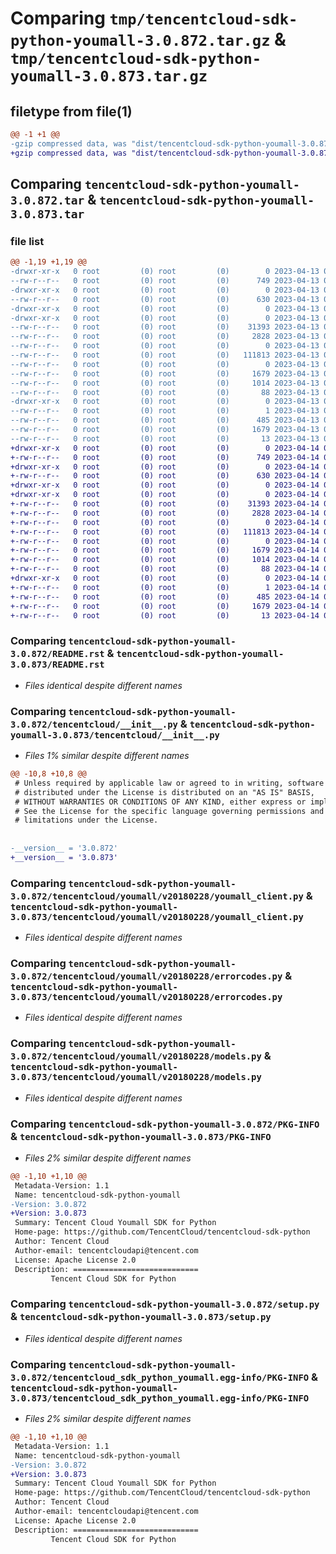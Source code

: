 # Comparing `tmp/tencentcloud-sdk-python-youmall-3.0.872.tar.gz` & `tmp/tencentcloud-sdk-python-youmall-3.0.873.tar.gz`

## filetype from file(1)

```diff
@@ -1 +1 @@
-gzip compressed data, was "dist/tencentcloud-sdk-python-youmall-3.0.872.tar", last modified: Thu Apr 13 01:09:38 2023, max compression
+gzip compressed data, was "dist/tencentcloud-sdk-python-youmall-3.0.873.tar", last modified: Fri Apr 14 01:02:55 2023, max compression
```

## Comparing `tencentcloud-sdk-python-youmall-3.0.872.tar` & `tencentcloud-sdk-python-youmall-3.0.873.tar`

### file list

```diff
@@ -1,19 +1,19 @@
-drwxr-xr-x   0 root         (0) root         (0)        0 2023-04-13 01:09:38.000000 tencentcloud-sdk-python-youmall-3.0.872/
--rw-r--r--   0 root         (0) root         (0)      749 2023-04-13 01:09:38.000000 tencentcloud-sdk-python-youmall-3.0.872/README.rst
-drwxr-xr-x   0 root         (0) root         (0)        0 2023-04-13 01:09:38.000000 tencentcloud-sdk-python-youmall-3.0.872/tencentcloud/
--rw-r--r--   0 root         (0) root         (0)      630 2023-04-13 01:09:38.000000 tencentcloud-sdk-python-youmall-3.0.872/tencentcloud/__init__.py
-drwxr-xr-x   0 root         (0) root         (0)        0 2023-04-13 01:09:38.000000 tencentcloud-sdk-python-youmall-3.0.872/tencentcloud/youmall/
-drwxr-xr-x   0 root         (0) root         (0)        0 2023-04-13 01:09:38.000000 tencentcloud-sdk-python-youmall-3.0.872/tencentcloud/youmall/v20180228/
--rw-r--r--   0 root         (0) root         (0)    31393 2023-04-13 01:09:38.000000 tencentcloud-sdk-python-youmall-3.0.872/tencentcloud/youmall/v20180228/youmall_client.py
--rw-r--r--   0 root         (0) root         (0)     2828 2023-04-13 01:09:38.000000 tencentcloud-sdk-python-youmall-3.0.872/tencentcloud/youmall/v20180228/errorcodes.py
--rw-r--r--   0 root         (0) root         (0)        0 2023-04-13 01:09:38.000000 tencentcloud-sdk-python-youmall-3.0.872/tencentcloud/youmall/v20180228/__init__.py
--rw-r--r--   0 root         (0) root         (0)   111813 2023-04-13 01:09:38.000000 tencentcloud-sdk-python-youmall-3.0.872/tencentcloud/youmall/v20180228/models.py
--rw-r--r--   0 root         (0) root         (0)        0 2023-04-13 01:09:38.000000 tencentcloud-sdk-python-youmall-3.0.872/tencentcloud/youmall/__init__.py
--rw-r--r--   0 root         (0) root         (0)     1679 2023-04-13 01:09:38.000000 tencentcloud-sdk-python-youmall-3.0.872/PKG-INFO
--rw-r--r--   0 root         (0) root         (0)     1014 2023-04-13 01:09:38.000000 tencentcloud-sdk-python-youmall-3.0.872/setup.py
--rw-r--r--   0 root         (0) root         (0)       88 2023-04-13 01:09:38.000000 tencentcloud-sdk-python-youmall-3.0.872/setup.cfg
-drwxr-xr-x   0 root         (0) root         (0)        0 2023-04-13 01:09:38.000000 tencentcloud-sdk-python-youmall-3.0.872/tencentcloud_sdk_python_youmall.egg-info/
--rw-r--r--   0 root         (0) root         (0)        1 2023-04-13 01:09:38.000000 tencentcloud-sdk-python-youmall-3.0.872/tencentcloud_sdk_python_youmall.egg-info/dependency_links.txt
--rw-r--r--   0 root         (0) root         (0)      485 2023-04-13 01:09:38.000000 tencentcloud-sdk-python-youmall-3.0.872/tencentcloud_sdk_python_youmall.egg-info/SOURCES.txt
--rw-r--r--   0 root         (0) root         (0)     1679 2023-04-13 01:09:38.000000 tencentcloud-sdk-python-youmall-3.0.872/tencentcloud_sdk_python_youmall.egg-info/PKG-INFO
--rw-r--r--   0 root         (0) root         (0)       13 2023-04-13 01:09:38.000000 tencentcloud-sdk-python-youmall-3.0.872/tencentcloud_sdk_python_youmall.egg-info/top_level.txt
+drwxr-xr-x   0 root         (0) root         (0)        0 2023-04-14 01:02:55.000000 tencentcloud-sdk-python-youmall-3.0.873/
+-rw-r--r--   0 root         (0) root         (0)      749 2023-04-14 01:02:55.000000 tencentcloud-sdk-python-youmall-3.0.873/README.rst
+drwxr-xr-x   0 root         (0) root         (0)        0 2023-04-14 01:02:55.000000 tencentcloud-sdk-python-youmall-3.0.873/tencentcloud/
+-rw-r--r--   0 root         (0) root         (0)      630 2023-04-14 01:02:55.000000 tencentcloud-sdk-python-youmall-3.0.873/tencentcloud/__init__.py
+drwxr-xr-x   0 root         (0) root         (0)        0 2023-04-14 01:02:55.000000 tencentcloud-sdk-python-youmall-3.0.873/tencentcloud/youmall/
+drwxr-xr-x   0 root         (0) root         (0)        0 2023-04-14 01:02:55.000000 tencentcloud-sdk-python-youmall-3.0.873/tencentcloud/youmall/v20180228/
+-rw-r--r--   0 root         (0) root         (0)    31393 2023-04-14 01:02:55.000000 tencentcloud-sdk-python-youmall-3.0.873/tencentcloud/youmall/v20180228/youmall_client.py
+-rw-r--r--   0 root         (0) root         (0)     2828 2023-04-14 01:02:55.000000 tencentcloud-sdk-python-youmall-3.0.873/tencentcloud/youmall/v20180228/errorcodes.py
+-rw-r--r--   0 root         (0) root         (0)        0 2023-04-14 01:02:55.000000 tencentcloud-sdk-python-youmall-3.0.873/tencentcloud/youmall/v20180228/__init__.py
+-rw-r--r--   0 root         (0) root         (0)   111813 2023-04-14 01:02:55.000000 tencentcloud-sdk-python-youmall-3.0.873/tencentcloud/youmall/v20180228/models.py
+-rw-r--r--   0 root         (0) root         (0)        0 2023-04-14 01:02:55.000000 tencentcloud-sdk-python-youmall-3.0.873/tencentcloud/youmall/__init__.py
+-rw-r--r--   0 root         (0) root         (0)     1679 2023-04-14 01:02:55.000000 tencentcloud-sdk-python-youmall-3.0.873/PKG-INFO
+-rw-r--r--   0 root         (0) root         (0)     1014 2023-04-14 01:02:55.000000 tencentcloud-sdk-python-youmall-3.0.873/setup.py
+-rw-r--r--   0 root         (0) root         (0)       88 2023-04-14 01:02:55.000000 tencentcloud-sdk-python-youmall-3.0.873/setup.cfg
+drwxr-xr-x   0 root         (0) root         (0)        0 2023-04-14 01:02:55.000000 tencentcloud-sdk-python-youmall-3.0.873/tencentcloud_sdk_python_youmall.egg-info/
+-rw-r--r--   0 root         (0) root         (0)        1 2023-04-14 01:02:55.000000 tencentcloud-sdk-python-youmall-3.0.873/tencentcloud_sdk_python_youmall.egg-info/dependency_links.txt
+-rw-r--r--   0 root         (0) root         (0)      485 2023-04-14 01:02:55.000000 tencentcloud-sdk-python-youmall-3.0.873/tencentcloud_sdk_python_youmall.egg-info/SOURCES.txt
+-rw-r--r--   0 root         (0) root         (0)     1679 2023-04-14 01:02:55.000000 tencentcloud-sdk-python-youmall-3.0.873/tencentcloud_sdk_python_youmall.egg-info/PKG-INFO
+-rw-r--r--   0 root         (0) root         (0)       13 2023-04-14 01:02:55.000000 tencentcloud-sdk-python-youmall-3.0.873/tencentcloud_sdk_python_youmall.egg-info/top_level.txt
```

### Comparing `tencentcloud-sdk-python-youmall-3.0.872/README.rst` & `tencentcloud-sdk-python-youmall-3.0.873/README.rst`

 * *Files identical despite different names*

### Comparing `tencentcloud-sdk-python-youmall-3.0.872/tencentcloud/__init__.py` & `tencentcloud-sdk-python-youmall-3.0.873/tencentcloud/__init__.py`

 * *Files 1% similar despite different names*

```diff
@@ -10,8 +10,8 @@
 # Unless required by applicable law or agreed to in writing, software
 # distributed under the License is distributed on an "AS IS" BASIS,
 # WITHOUT WARRANTIES OR CONDITIONS OF ANY KIND, either express or implied.
 # See the License for the specific language governing permissions and
 # limitations under the License.
 
 
-__version__ = '3.0.872'
+__version__ = '3.0.873'
```

### Comparing `tencentcloud-sdk-python-youmall-3.0.872/tencentcloud/youmall/v20180228/youmall_client.py` & `tencentcloud-sdk-python-youmall-3.0.873/tencentcloud/youmall/v20180228/youmall_client.py`

 * *Files identical despite different names*

### Comparing `tencentcloud-sdk-python-youmall-3.0.872/tencentcloud/youmall/v20180228/errorcodes.py` & `tencentcloud-sdk-python-youmall-3.0.873/tencentcloud/youmall/v20180228/errorcodes.py`

 * *Files identical despite different names*

### Comparing `tencentcloud-sdk-python-youmall-3.0.872/tencentcloud/youmall/v20180228/models.py` & `tencentcloud-sdk-python-youmall-3.0.873/tencentcloud/youmall/v20180228/models.py`

 * *Files identical despite different names*

### Comparing `tencentcloud-sdk-python-youmall-3.0.872/PKG-INFO` & `tencentcloud-sdk-python-youmall-3.0.873/PKG-INFO`

 * *Files 2% similar despite different names*

```diff
@@ -1,10 +1,10 @@
 Metadata-Version: 1.1
 Name: tencentcloud-sdk-python-youmall
-Version: 3.0.872
+Version: 3.0.873
 Summary: Tencent Cloud Youmall SDK for Python
 Home-page: https://github.com/TencentCloud/tencentcloud-sdk-python
 Author: Tencent Cloud
 Author-email: tencentcloudapi@tencent.com
 License: Apache License 2.0
 Description: ============================
         Tencent Cloud SDK for Python
```

### Comparing `tencentcloud-sdk-python-youmall-3.0.872/setup.py` & `tencentcloud-sdk-python-youmall-3.0.873/setup.py`

 * *Files identical despite different names*

### Comparing `tencentcloud-sdk-python-youmall-3.0.872/tencentcloud_sdk_python_youmall.egg-info/PKG-INFO` & `tencentcloud-sdk-python-youmall-3.0.873/tencentcloud_sdk_python_youmall.egg-info/PKG-INFO`

 * *Files 2% similar despite different names*

```diff
@@ -1,10 +1,10 @@
 Metadata-Version: 1.1
 Name: tencentcloud-sdk-python-youmall
-Version: 3.0.872
+Version: 3.0.873
 Summary: Tencent Cloud Youmall SDK for Python
 Home-page: https://github.com/TencentCloud/tencentcloud-sdk-python
 Author: Tencent Cloud
 Author-email: tencentcloudapi@tencent.com
 License: Apache License 2.0
 Description: ============================
         Tencent Cloud SDK for Python
```


